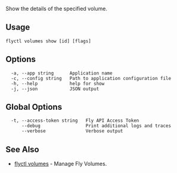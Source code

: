 Show the details of the specified volume.

## Usage
~~~
flyctl volumes show [id] [flags]
~~~

## Options

~~~
  -a, --app string      Application name
  -c, --config string   Path to application configuration file
  -h, --help            help for show
  -j, --json            JSON output
~~~

## Global Options

~~~
  -t, --access-token string   Fly API Access Token
      --debug                 Print additional logs and traces
      --verbose               Verbose output
~~~

## See Also

* [flyctl volumes](/docs/flyctl/volumes/)	 - Manage Fly Volumes.

